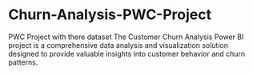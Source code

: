# Churn-Analysis-PWC-Project
PWC Project with there dataset The Customer Churn Analysis Power BI project is a comprehensive data analysis and visualization solution designed to provide valuable insights into customer behavior and churn patterns.
